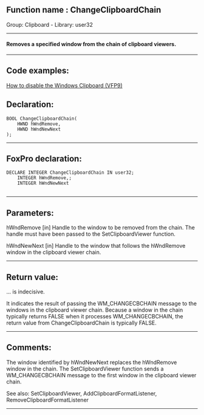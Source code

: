 
## Function name : ChangeClipboardChain
Group: Clipboard - Library: user32    
***  


#### Removes a specified window from the chain of clipboard viewers.
***  


## Code examples:
[How to disable the Windows Clipboard (VFP9)](../../samples/sample_488.md)  

## Declaration:
```foxpro  
BOOL ChangeClipboardChain(
	HWND hWndRemove,
	HWND hWndNewNext
);  
```  
***  


## FoxPro declaration:
```foxpro  
DECLARE INTEGER ChangeClipboardChain IN user32;
	INTEGER hWndRemove,;
	INTEGER hWndNewNext
  
```  
***  


## Parameters:
hWndRemove
[in] Handle to the window to be removed from the chain. The handle must have been passed to the SetClipboardViewer function.

hWndNewNext
[in] Handle to the window that follows the hWndRemove window in the clipboard viewer chain.  
***  


## Return value:
... is indecisive. 

It indicates the result of passing the WM_CHANGECBCHAIN message to the windows in the clipboard viewer chain. Because a window in the chain typically returns FALSE when it processes WM_CHANGECBCHAIN, the return value from ChangeClipboardChain is typically FALSE.  
***  


## Comments:
The window identified by hWndNewNext replaces the hWndRemove window in the chain. The SetClipboardViewer function sends a WM_CHANGECBCHAIN message to the first window in the clipboard viewer chain.   
  
See also: SetClipboardViewer, AddClipboardFormatListener, RemoveClipboardFormatListener   
  
***  

